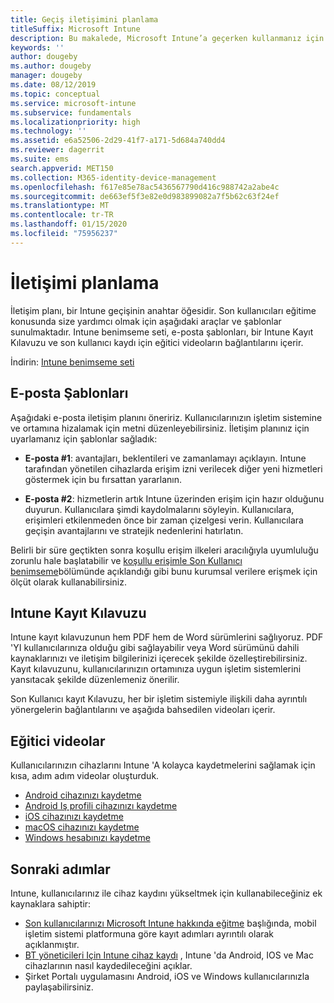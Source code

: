 ```yaml
---
title: Geçiş iletişimini planlama
titleSuffix: Microsoft Intune
description: Bu makalede, Microsoft Intune’a geçerken kullanmanız için bir geçiş iletişim planı ve stratejisi sağlanmaktadır.
keywords: ''
author: dougeby
ms.author: dougeby
manager: dougeby
ms.date: 08/12/2019
ms.topic: conceptual
ms.service: microsoft-intune
ms.subservice: fundamentals
ms.localizationpriority: high
ms.technology: ''
ms.assetid: e6a52506-2d29-41f7-a171-5d684a740dd4
ms.reviewer: dagerrit
ms.suite: ems
search.appverid: MET150
ms.collection: M365-identity-device-management
ms.openlocfilehash: f617e85e78ac5436567790d416c988742a2abe4c
ms.sourcegitcommit: de663ef5f3e82e0d983899082a7f5b62c63f24ef
ms.translationtype: MT
ms.contentlocale: tr-TR
ms.lasthandoff: 01/15/2020
ms.locfileid: "75956237"
---
```

# <a name="plan-communications"></a>İletişimi planlama

İletişim planı, bir Intune geçişinin anahtar öğesidir. Son kullanıcıları eğitime konusunda size yardımcı olmak için aşağıdaki araçlar ve şablonlar sunulmaktadır. Intune benimseme seti, e-posta şablonları, bir Intune Kayıt Kılavuzu ve son kullanıcı kaydı için eğitici videoların bağlantılarını içerir.  

İndirin: [Intune benimseme seti](https://aka.ms/IntuneAdoptionKit)

## <a name="email-templates"></a>E-posta Şablonları

Aşağıdaki e-posta iletişim planını öneririz. Kullanıcılarınızın işletim sistemine ve ortamına hizalamak için metni düzenleyebilirsiniz. İletişim planınız için uyarlamanız için şablonlar sağladık:

- **E-posta #1**: avantajları, beklentileri ve zamanlamayı açıklayın. Intune tarafından yönetilen cihazlarda erişim izni verilecek diğer yeni hizmetleri göstermek için bu fırsattan yararlanın.

- **E-posta #2**: hizmetlerin artık Intune üzerinden erişim için hazır olduğunu duyurun. Kullanıcılara şimdi kaydolmalarını söyleyin. Kullanıcılara, erişimleri etkilenmeden önce bir zaman çizelgesi verin. Kullanıcılara geçişin avantajlarını ve stratejik nedenlerini hatırlatın.

Belirli bir süre geçtikten sonra koşullu erişim ilkeleri aracılığıyla uyumluluğu zorunlu hale başlatabilir ve [koşullu erişimle Son Kullanıcı benimseme](migration-guide-drive-adoption.md)bölümünde açıklandığı gibi bunu kurumsal verilere erişmek için ölçüt olarak kullanabilirsiniz.

## <a name="intune-enrollment-guide"></a>Intune Kayıt Kılavuzu

Intune kayıt kılavuzunun hem PDF hem de Word sürümlerini sağlıyoruz. PDF 'YI kullanıcılarınıza olduğu gibi sağlayabilir veya Word sürümünü dahili kaynaklarınızı ve iletişim bilgilerinizi içerecek şekilde özelleştirebilirsiniz. Kayıt kılavuzunu, kullanıcılarınızın ortamınıza uygun işletim sistemlerini yansıtacak şekilde düzenlemeniz önerilir.

Son Kullanıcı kayıt Kılavuzu, her bir işletim sistemiyle ilişkili daha ayrıntılı yönergelerin bağlantılarını ve aşağıda bahsedilen videoları içerir.

## <a name="instructional-videos"></a>Eğitici videolar

Kullanıcılarınızın cihazlarını Intune 'A kolayca kaydetmelerini sağlamak için kısa, adım adım videolar oluşturduk.

- [Android cihazınızı kaydetme](https://www.youtube.com/watch?v=k0Q_sGLSx6o&t=1s)
- [Android Iş profili cihazınızı kaydetme](https://www.youtube.com/watch?v=9Dl8HsGk4tI&t=3s)
- [iOS cihazınızı kaydetme](https://www.youtube.com/watch?v=mJyv6YcHi7c)
- [macOS cihazınızı kaydetme](https://www.youtube.com/watch?v=Pa2pfhwq_yk)
- [Windows hesabınızı kaydetme](https://www.youtube.com/watch?v=TKQxEckBHiE)

## <a name="next-steps"></a>Sonraki adımlar

Intune, kullanıcılarınız ile cihaz kaydını yükseltmek için kullanabileceğiniz ek kaynaklara sahiptir:

- [Son kullanıcılarınızı Microsoft Intune hakkında eğitme](end-user-educate.md) başlığında, mobil işletim sistemi platformuna göre kayıt adımları ayrıntılı olarak açıklanmıştır.
- [BT yöneticileri Için Intune cihaz kaydı](../enrollment/device-enrollment.md) , Intune 'da Android, IOS ve Mac cihazlarının nasıl kaydedileceğini açıklar.
- Şirket Portalı uygulamasını Android, iOS ve Windows kullanıcılarınızla paylaşabilirsiniz.
